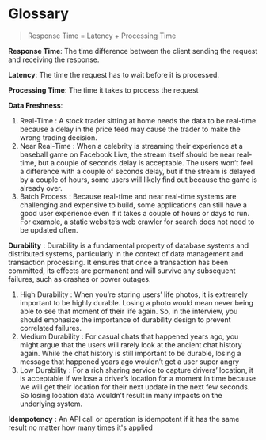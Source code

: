 # Glossary
> Response Time = Latency + Processing Time

**Response Time**: The time difference between the client sending the request and
receiving the response.

**Latency**: The time the request has to wait before it is processed.

**Processing Time**: The time it takes to process the request

**Data Freshness**:
1. Real-Time
: A stock trader sitting at home needs the data to be real-time because a delay in
the price feed may cause the trader to make the wrong trading decision.
2. Near Real-Time
: When a celebrity is streaming their experience at a baseball game on Facebook
Live, the stream itself should be near real-time, but a couple of seconds delay
is acceptable. The users won’t feel a difference with a couple of seconds delay,
but if the stream is delayed by a couple of hours, some users will likely find
out because the game is already over.
3. Batch Process
: Because real-time and near real-time systems are challenging and expensive to
build, some applications can still have a good user experience even if it takes a
couple of hours or days to run. For example, a static website’s web crawler for
search does not need to be updated often.


**Durability**
 : Durability is a fundamental property of database systems and distributed systems, particularly in the context of data management and transaction processing. It ensures that once a transaction has been committed, its effects are permanent and will survive any subsequent failures, such as crashes or power outages.

1. High Durability
: When you’re storing users’ life photos, it is extremely important to be highly
durable. Losing a photo would mean never being able to see that moment of
their life again. So, in the interview, you should emphasize the importance of
durability design to prevent correlated failures.
2. Medium Durability
: For casual chats that happened years ago, you might argue that the users will
rarely look at the ancient chat history again. While the chat history is still
important to be durable, losing a message that happened years ago wouldn’t
get a user super angry
3. Low Durability
: For a rich sharing service to capture drivers’ location, it is acceptable if we lose
a driver’s location for a moment in time because we will get their location for
their next update in the next few seconds. So losing location data wouldn’t
result in many impacts on the underlying system.

**Idempotency**
 : An API call or operation is idempotent if it has the same result no matter how many times it's applied
